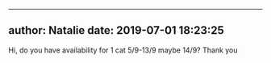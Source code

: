 
---
author: Natalie
date: 2019-07-01 18:23:25
---
Hi, do you have availability for 1 cat 5/9-13/9 maybe 14/9? Thank you

